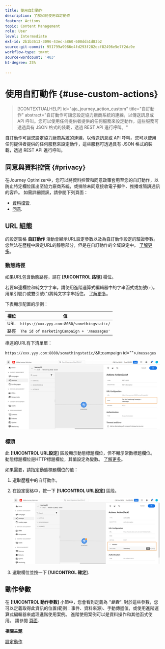 ```yaml
---
title: 使用自訂動作
description: 了解如何使用自訂動作
feature: Actions
topic: Content Management
role: User
level: Intermediate
exl-id: 2b1b3613-3096-43ec-a860-600dda1d83b2
source-git-commit: 951799a9986e4fd293f282ecf82496e5e7f2da9e
workflow-type: tm+mt
source-wordcount: '403'
ht-degree: 25%

---
```


# 使用自訂動作 {#use-custom-actions}

>[!CONTEXTUALHELP]
>id="ajo_journey_action_custom"
>title="自訂動作"
>abstract="自訂動作可讓您設定協力廠商系統的連線，以傳送訊息或 API 呼叫。您可以使用任何提供者提供的任何服務來設定動作，這些服務可透過具有 JSON 格式的裝載，透過 REST API 進行呼叫。"

自訂動作可讓您設定協力廠商系統的連線，以傳送訊息或 API 呼叫。您可以使用任何提供者提供的任何服務來設定動作，這些服務可透過具有 JSON 格式的裝載，透過 REST API 進行呼叫。

## 同意與資料控管 {#privacy}

在Journey Optimizer中，您可以將資料控管和同意政策套用至您的自訂動作，以防止特定欄位匯出至協力廠商系統，或排除未同意接收電子郵件、推播或簡訊通訊的客戶。 如需詳細資訊，請參閱下列頁面：

* [資料控管](../action/action-privacy.md).
* [同意](../action/consent.md).

## URL 組態

的設定窗格 **自訂動作** 活動會顯示URL設定參數以及為自訂動作設定的驗證參數。 您無法在歷程中設定URL的靜態部分，但是在自訂動作的全域設定中。 [了解更多](../action/about-custom-action-configuration.md)。

### 動態路徑

如果URL包含動態路徑，請在 **[!UICONTROL 路徑]** 欄位。

若要串連欄位和純文字字串，請使用進階運算式編輯器中的字串函式或加號(+)。 用單引號(&#39;)或雙引號(&quot;)將純文字字串括住。 [了解更多](expression/expressionadvanced.md)。

下表顯示配置的示例：

| 欄位 | 值 |
| --- | --- |
| URL | `https://xxx.yyy.com:8080/somethingstatic/` |
| 路徑 | `The id of marketingCampaign + '/messages'` |

串連的URL有下清單單：

`https://xxx.yyy.com:8080/somethingstatic/`\&lt;campaign id=&quot;&quot;>`/messages`

![](assets/journey-custom-action-url.png)

### 標頭

此 **[!UICONTROL URL設定]** 區段顯示動態標題欄位，但不顯示常數標題欄位。 動態標題欄位是HTTP標題欄位，其值設定為變數。 [了解更多](../action/about-custom-action-configuration.md)。

如果需要，請指定動態標題欄位的值：

1. 選取歷程中的自訂動作。
1. 在設定窗格中，按一下 **[!UICONTROL URL設定]** 區段。

   ![](assets/journey-dynamicheaderfield.png)

1. 選取欄位並按一下 **[!UICONTROL 確定]**.

## 動作參數

在 **[!UICONTROL 動作參數]** 小節中，您會看到定義為 _&quot;變數&quot;_. 對於這些參數，您可以定義取得此資訊的位置(範例：事件、資料來源)、手動傳遞值，或使用進階運算式編輯器來處理進階使用案例。 進階使用案例可以是資料操作和其他函式使用。 請參閱 [頁面](expression/expressionadvanced.md).

**相關主題**

[設定動作](../action/about-custom-action-configuration.md)
